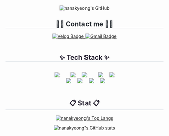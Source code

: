 ##

<!--
**nanakyeong/nanakyeong** is a ✨ _special_ ✨ repository because its `README.md` (this file) appears on your GitHub profile.

Here are some ideas to get you started:

- 🔭 I’m currently working on ...
- 🌱 I’m currently learning ...
- 👯 I’m looking to collaborate on ...
- 🤔 I’m looking for help with ...
- 💬 Ask me about ...
- 📫 How to reach me: ...
- 😄 Pronouns: ...
- ⚡ Fun fact: ...
-->

<div align="center">
  <img src="https://capsule-render.vercel.app/api?type=transparent&fontColor=F5C0CA&text=nanakyeong's%20GitHub&height=150&fontSize=60&descAlignY=75&descAlign=60" alt="nanakyeong's GitHub">

  <h2 style="border-bottom: 1px solid #d8dee4; color: #282d33;">🧑‍💻 Contact me 🧑‍💻</h2>
  <div>
    <a href="https://velog.io/@nanakyeong/posts">
      <img src="https://img.shields.io/badge/Velog-20C997?style=for-the-badge&logo=Vimeo&logoColor=white" alt="Velog Badge"/>
    </a>
    <a href="mailto:gamenulee12345@gmail.com">
      <img src="https://img.shields.io/badge/Gmail-EA4335?style=for-the-badge&logo=Gmail&logoColor=white" alt="Gmail Badge"/>
    </a>
  </div>
  <br>

  <h2 style="border-bottom: 1px solid #d8dee4; color: #282333;">✨ Tech Stack ✨</h2>
  <div>
    <img src="https://img.shields.io/badge/Java-007396?style=for-the-badge&logo=Java&logoColor=white"/>
        <img src="https://img.shields.io/badge/Spring Boot-6DB33F?style=for-the-badge&logo=spring&logoColor=white"/>
    <img src="https://img.shields.io/badge/MySQL-4479A1?style=for-the-badge&logo=MySQL&logoColor=white"/>
        <img src="https://img.shields.io/badge/Amazon AWS-232F3E?style=for-the-badge&logo=amazonaws&logoColor=white"/>
    <img src="https://img.shields.io/badge/IntelliJ IDEA-000000?style=for-the-badge&logo=intellij-idea&logoColor=white"/> 
    <br>
    <img src="https://img.shields.io/badge/Git-F05032?style=for-the-badge&logo=Git&logoColor=white"/>
    <img src="https://img.shields.io/badge/Github-181717?style=for-the-badge&logo=Github&logoColor=white"/>
    <img src="https://img.shields.io/badge/Figma-F24E1E?style=for-the-badge&logo=Figma&logoColor=white"/>
    <img src="https://img.shields.io/badge/Notion-000000?style=for-the-badge&logo=Notion&logoColor=white"/>
  </div>
  <br>

  <h2 style="border-bottom: 1px solid #d8dee4; color: #282333;">📋 Stat 📋</h2>
</div>

<div align="center">

[![nanakyeong's Top Langs](https://github-readme-stats.vercel.app/api/top-langs/?username=nanakyeong&layout=compact&theme=radical&cache_bust=1)](https://github.com/anuraghazra/github-readme-stats)

[![nanakyeong's GitHub stats](https://github-readme-stats.vercel.app/api?username=nanakyeong&show_icons=true&theme=radical&cache_bust=1)](https://github.com/anuraghazra/github-readme-stats)
</div>
